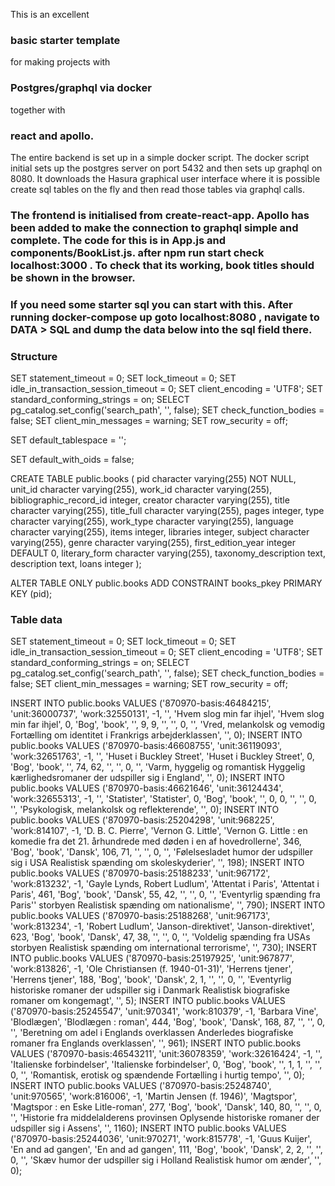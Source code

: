 This is an excellent 
### basic starter template 
for making projects with 
### Postgres/graphql via docker
together with 
### react and apollo. 

The entire backend is set up in a simple docker script. The docker script initial sets up the postgres server on port 5432 and then sets up graphql on 8080. It downloads the Hasura graphical user interface where it is possible create sql tables on the fly and then read those tables via graphql calls. 


### The frontend is initialised from create-react-app. Apollo has been added to make the connection to graphql simple and complete. The code for this is in App.js and components/BookList.js. after npm run start check localhost:3000 . To check that its working, book titles should be shown in the browser.


### If you need some starter sql you can start with this. After running docker-compose up goto localhost:8080 , navigate to DATA > SQL and dump the data below into the sql field there.

### Structure

SET statement_timeout = 0;
SET lock_timeout = 0;
SET idle_in_transaction_session_timeout = 0;
SET client_encoding = 'UTF8';
SET standard_conforming_strings = on;
SELECT pg_catalog.set_config('search_path', '', false);
SET check_function_bodies = false;
SET client_min_messages = warning;
SET row_security = off;

SET default_tablespace = '';

SET default_with_oids = false;


CREATE TABLE public.books (
    pid character varying(255) NOT NULL,
    unit_id character varying(255),
    work_id character varying(255),
    bibliographic_record_id integer,
    creator character varying(255),
    title character varying(255),
    title_full character varying(255),
    pages integer,
    type character varying(255),
    work_type character varying(255),
    language character varying(255),
    items integer,
    libraries integer,
    subject character varying(255),
    genre character varying(255),
    first_edition_year integer DEFAULT 0,
    literary_form character varying(255),
    taxonomy_description text,
    description text,
    loans integer
);


ALTER TABLE ONLY public.books
    ADD CONSTRAINT books_pkey PRIMARY KEY (pid);

###


### Table data


SET statement_timeout = 0;
SET lock_timeout = 0;
SET idle_in_transaction_session_timeout = 0;
SET client_encoding = 'UTF8';
SET standard_conforming_strings = on;
SELECT pg_catalog.set_config('search_path', '', false);
SET check_function_bodies = false;
SET client_min_messages = warning;
SET row_security = off;


INSERT INTO public.books VALUES ('870970-basis:46484215', 'unit:36000737', 'work:32550131', -1, '', 'Hvem slog min far ihjel', 'Hvem slog min far ihjel', 0, 'Bog', 'book', '', 9, 9, '', '', 0, '', 'Vred, melankolsk og vemodig
Fortælling om identitet i Frankrigs arbejderklassen', '', 0);
INSERT INTO public.books VALUES ('870970-basis:46608755', 'unit:36119093', 'work:32651763', -1, '', 'Huset i Buckley Street', 'Huset i Buckley Street', 0, 'Bog', 'book', '', 74, 62, '', '', 0, '', 'Varm, hyggelig og romantisk
Hyggelig kærlighedsromaner der udspiller sig i England', '', 0);
INSERT INTO public.books VALUES ('870970-basis:46621646', 'unit:36124434', 'work:32655313', -1, '', 'Statister', 'Statister', 0, 'Bog', 'book', '', 0, 0, '', '', 0, '', 'Psykologisk, melankolsk og reflekterende', '', 0);
INSERT INTO public.books VALUES ('870970-basis:25204298', 'unit:968225', 'work:814107', -1, 'D. B. C. Pierre', 'Vernon G. Little', 'Vernon G. Little : en komedie fra det 21. århundrede med døden i en af hovedrollerne', 346, 'Bog', 'book', 'Dansk', 106, 71, '', '', 0, '', 'Følelsesladet humor der udspiller sig i USA
Realistisk spænding om skoleskyderier', '', 198);
INSERT INTO public.books VALUES ('870970-basis:25188233', 'unit:967172', 'work:813232', -1, 'Gayle Lynds, Robert Ludlum', 'Attentat i Paris', 'Attentat i Paris', 461, 'Bog', 'book', 'Dansk', 55, 42, '', '', 0, '', 'Eventyrlig spænding fra Paris'' storbyen
Realistisk spænding om nationalisme', '', 790);
INSERT INTO public.books VALUES ('870970-basis:25188268', 'unit:967173', 'work:813234', -1, 'Robert Ludlum', 'Janson-direktivet', 'Janson-direktivet', 623, 'Bog', 'book', 'Dansk', 47, 38, '', '', 0, '', 'Voldelig spænding fra USAs storbyen
Realistisk spænding om international terrorisme', '', 730);
INSERT INTO public.books VALUES ('870970-basis:25197925', 'unit:967877', 'work:813826', -1, 'Ole Christiansen (f. 1940-01-31)', 'Herrens tjener', 'Herrens tjener', 188, 'Bog', 'book', 'Dansk', 2, 1, '', '', 0, '', 'Eventyrlig historiske romaner der udspiller sig i Danmark
Realistisk biografiske romaner om kongemagt', '', 5);
INSERT INTO public.books VALUES ('870970-basis:25245547', 'unit:970341', 'work:810379', -1, 'Barbara Vine', 'Blodlægen', 'Blodlægen : roman', 444, 'Bog', 'book', 'Dansk', 168, 87, '', '', 0, '', 'Beretning om adel i Englands overklassen
Anderledes biografiske romaner fra Englands overklassen', '', 961);
INSERT INTO public.books VALUES ('870970-basis:46543211', 'unit:36078359', 'work:32616424', -1, '', 'Italienske forbindelser', 'Italienske forbindelser', 0, 'Bog', 'book', '', 1, 1, '', '', 0, '', 'Romantisk, erotisk og spændende
Fortælling i hurtig tempo', '', 0);
INSERT INTO public.books VALUES ('870970-basis:25248740', 'unit:970565', 'work:816006', -1, 'Martin Jensen (f. 1946)', 'Magtspor', 'Magtspor : en Eske Litle-roman', 277, 'Bog', 'book', 'Dansk', 140, 80, '', '', 0, '', 'Historie fra middelalderens provinsen
Oplysende historiske romaner der udspiller sig i Assens', '', 1160);
INSERT INTO public.books VALUES ('870970-basis:25244036', 'unit:970271', 'work:815778', -1, 'Guus Kuijer', 'En and ad gangen', 'En and ad gangen', 111, 'Bog', 'book', 'Dansk', 2, 2, '', '', 0, '', 'Skæv humor der udspiller sig i Holland
Realistisk humor om ænder', '', 0);

###
